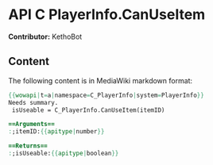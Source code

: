 # API C PlayerInfo.CanUseItem

**Contributor:** KethoBot

## Content

The following content is in MediaWiki markdown format:

```mediawiki
{{wowapi|t=a|namespace=C_PlayerInfo|system=PlayerInfo}}
Needs summary.
 isUseable = C_PlayerInfo.CanUseItem(itemID)

==Arguments==
:;itemID:{{apitype|number}}

==Returns==
:;isUseable:{{apitype|boolean}}
```